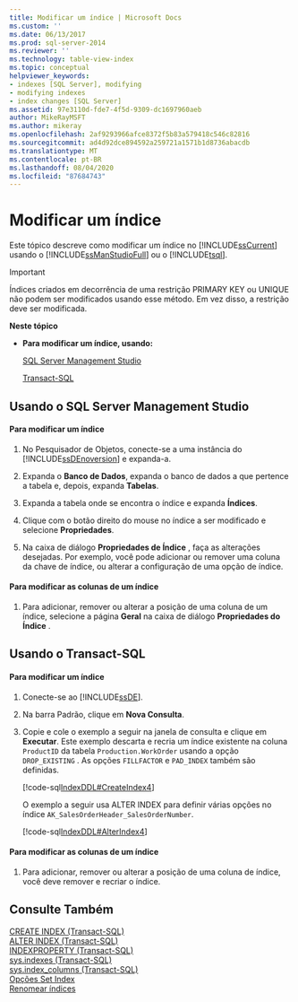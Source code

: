 ```yaml
---
title: Modificar um índice | Microsoft Docs
ms.custom: ''
ms.date: 06/13/2017
ms.prod: sql-server-2014
ms.reviewer: ''
ms.technology: table-view-index
ms.topic: conceptual
helpviewer_keywords:
- indexes [SQL Server], modifying
- modifying indexes
- index changes [SQL Server]
ms.assetid: 97e3110d-fde7-4f5d-9309-dc1697960aeb
author: MikeRayMSFT
ms.author: mikeray
ms.openlocfilehash: 2af9293966afce8372f5b83a579418c546c82816
ms.sourcegitcommit: ad4d92dce894592a259721a1571b1d8736abacdb
ms.translationtype: MT
ms.contentlocale: pt-BR
ms.lasthandoff: 08/04/2020
ms.locfileid: "87684743"
---
```

# <a name="modify-an-index"></a>Modificar um índice
  Este tópico descreve como modificar um índice no [!INCLUDE[ssCurrent](../../includes/sscurrent-md.md)] usando o [!INCLUDE[ssManStudioFull](../../includes/ssmanstudiofull-md.md)] ou o [!INCLUDE[tsql](../../includes/tsql-md.md)].  
  
> [!IMPORTANT]  
>  Índices criados em decorrência de uma restrição PRIMARY KEY ou UNIQUE não podem ser modificados usando esse método. Em vez disso, a restrição deve ser modificada.  
  
 **Neste tópico**  
  
-   **Para modificar um índice, usando:**  
  
     [SQL Server Management Studio](#SSMSProcedure)  
  
     [Transact-SQL](#TsqlProcedure)  
  
##  <a name="using-sql-server-management-studio"></a><a name="SSMSProcedure"></a> Usando o SQL Server Management Studio  
  
#### <a name="to-modify-an-index"></a>Para modificar um índice  
  
1.  No Pesquisador de Objetos, conecte-se a uma instância do [!INCLUDE[ssDEnoversion](../../includes/ssdenoversion-md.md)] e expanda-a.  
  
2.  Expanda o **Banco de Dados**, expanda o banco de dados a que pertence a tabela e, depois, expanda **Tabelas**.  
  
3.  Expanda a tabela onde se encontra o índice e expanda **Índices**.  
  
4.  Clique com o botão direito do mouse no índice a ser modificado e selecione **Propriedades**.  
  
5.  Na caixa de diálogo **Propriedades de Índice** , faça as alterações desejadas. Por exemplo, você pode adicionar ou remover uma coluna da chave de índice, ou alterar a configuração de uma opção de índice.  
  
#### <a name="to-modify-index-columns"></a>Para modificar as colunas de um índice  
  
1.  Para adicionar, remover ou alterar a posição de uma coluna de um índice, selecione a página **Geral** na caixa de diálogo **Propriedades do Índice** .  
  
##  <a name="using-transact-sql"></a><a name="TsqlProcedure"></a> Usando o Transact-SQL  
  
#### <a name="to-modify-an-index"></a>Para modificar um índice  
  
1.  Conecte-se ao [!INCLUDE[ssDE](../../includes/ssde-md.md)].  
  
2.  Na barra Padrão, clique em **Nova Consulta**.  
  
3.  Copie e cole o exemplo a seguir na janela de consulta e clique em **Executar**. Este exemplo descarta e recria um índice existente na coluna `ProductID` da tabela `Production.WorkOrder` usando a opção `DROP_EXISTING` . As opções `FILLFACTOR` e `PAD_INDEX` também são definidas.  
  
     [!code-sql[IndexDDL#CreateIndex4](../../snippets/tsql/SQL14/tsql/indexddl/transact-sql/createindex.sql#createindex4)]  
  
     O exemplo a seguir usa ALTER INDEX para definir várias opções no índice `AK_SalesOrderHeader_SalesOrderNumber`.  
  
     [!code-sql[IndexDDL#AlterIndex4](../../snippets/tsql/SQL14/tsql/indexddl/transact-sql/alterindex.sql#alterindex4)]  
  
#### <a name="to-modify-index-columns"></a>Para modificar as colunas de um índice  
  
1.  Para adicionar, remover ou alterar a posição de uma coluna de índice, você deve remover e recriar o índice.  
  
## <a name="see-also"></a>Consulte Também  
 [CREATE INDEX &#40;Transact-SQL&#41;](/sql/t-sql/statements/create-index-transact-sql)   
 [ALTER INDEX &#40;Transact-SQL&#41;](/sql/t-sql/statements/alter-index-transact-sql)   
 [INDEXPROPERTY &#40;Transact-SQL&#41;](/sql/t-sql/functions/indexproperty-transact-sql)   
 [sys.indexes &#40;Transact-SQL&#41;](/sql/relational-databases/system-catalog-views/sys-indexes-transact-sql)   
 [sys.index_columns &#40;Transact-SQL&#41;](/sql/relational-databases/system-catalog-views/sys-index-columns-transact-sql)   
 [Opções Set Index](set-index-options.md)   
 [Renomear índices](indexes.md)  
  
  
